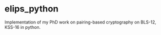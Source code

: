 # elips_python
Implementation of my PhD work on pairing-based cryptography on BLS-12, KSS-16  in python.
